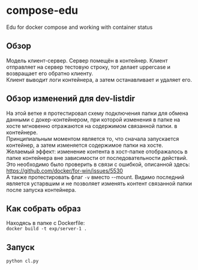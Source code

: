 # compose-edu
Edu for docker compose and working with container status

## Обзор
Модель клиент-сервер. Сервер помещён в контейнер. Клиент отправляет на сервер тестовую строку, тот делает uppercase и возвращает его обратно клиенту.  
Клиент выводит логи контейнера, а затем останавливает и удаляет его.

## Обзор изменений для dev-listdir
На этой ветке я протестировал схему подключения папки для обмена данными с докер-контейнером, при которой изменения в папке на хосте мгновенно отражаются на содержимом связанной папки. в контейнере.  
Принципиальным моментом является то, что сначала запускается контейнер, а затем изменяется содержимое папки на хосте.  
Желаемый эффект: изменение контента в хост-папке отображалось в папке контейнера вне зависимости от последовательности действий.
Это необходимо было проверить в связи с ошибкой, описанной здесь:  
https://github.com/docker/for-win/issues/5530  
А также протестировать флаг <code>-v</code> вместо </code>--mount</code>. Видимо последний является устарвшим и не позволяет изменять контент связанной папки после запуска контейнера.

## Как собрать образ
Находясь в папке с Dockerfile:  
<code>docker build -t exp/server-1 .</code>
## Запуск
<code>python cl.py</code>
